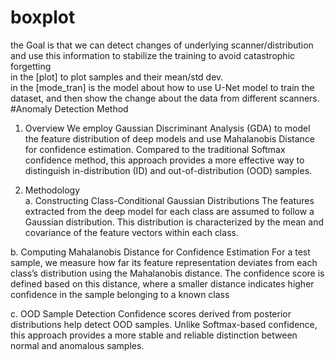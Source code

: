 # boxplot
the Goal is that we can detect changes of underlying scanner/distribution and use this information to stabilize the training to avoid catastrophic forgetting\
in the [plot] to plot samples and their mean/std dev.\
in the [mode_tran] is the model about how to use U-Net model to train the dataset, and then show the change about the data from different scanners.
#Anomaly Detection Method
1. Overview
We employ Gaussian Discriminant Analysis (GDA) to model the feature distribution of deep models and use Mahalanobis Distance for confidence estimation. Compared to the traditional Softmax confidence method, this approach provides a more effective way to distinguish in-distribution (ID) and out-of-distribution (OOD) samples.

2. Methodology\
a. Constructing Class-Conditional Gaussian Distributions
The features extracted from the deep model for each class are assumed to follow a Gaussian distribution.
This distribution is characterized by the mean and covariance of the feature vectors within each class.


b. Computing Mahalanobis Distance for Confidence Estimation
For a test sample, we measure how far its feature representation deviates from each class’s distribution using the Mahalanobis distance.
The confidence score is defined based on this distance, where a smaller distance indicates higher confidence in the sample belonging to a known class


c. OOD Sample Detection
Confidence scores derived from posterior distributions help detect OOD samples.
Unlike Softmax-based confidence, this approach provides a more stable and reliable distinction between normal and anomalous samples.
